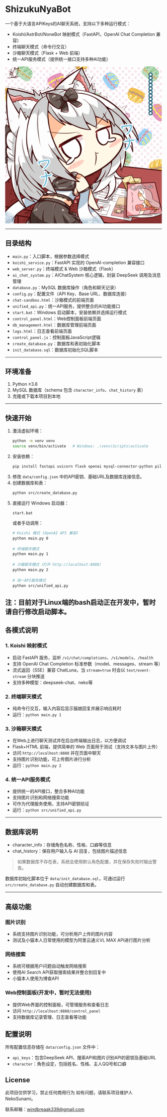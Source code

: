 # ShizukuNyaBot

 一个基于大语言APIKeys的AI聊天系统，支持以下多种运行模式：
- Koishi/AstrBot/NoneBot 映射模式（FastAPI，OpenAI Chat Completion 兼容）
- 终端聊天模式（命令行交互）
- 沙箱聊天模式（Flask + Web 前端）
- 统一API服务模式（提供统一接口支持多种AI功能）

![项目吉祥物雪风酱](./pictures/yukikaze.jpg)

---

## 目录结构

- `main.py`：入口脚本，根据参数选择模式  
- `koishi_service.py`：FastAPI 实现的 OpenAI-completion 兼容接口  
- `web_server.py`：终端模式 & Web 沙箱模式（Flask）  
- `ai_chat_system.py`：AIChatSystem 核心逻辑，封装 DeepSeek 调用及消息管理  
- `database.py`：MySQL 数据库操作（角色和聊天记录）  
- `config.py`：配置文件（API Key、Base URL、数据库连接）  
- `chat-sandbox.html`：沙箱模式的前端页面  
- `unified_api.py`：统一API服务，提供整合的AI功能接口  
- `start.bat`：Windows 启动脚本，安装依赖并选择运行模式  
- `control_panel.html`：Web控制面板前端页面  
- `db_management.html`：数据库管理前端页面  
- `logs.html`：日志查看前端页面  
- `control_panel.js`：控制面板JavaScript逻辑  
- `create_database.py`：数据库和表初始化脚本  
- `init_database.sql`：数据库初始化SQL脚本  

---

## 环境准备

1. Python ≥3.8  
2. MySQL 数据库（schema 包含 `character_info`、`chat_history` 表）  
3. 克隆或下载本项目到本地

---

## 快速开始

1. 激活虚拟环境：  
   ```bash
   python -m venv venv
   source venv/bin/activate   # Windows: .\venv\Scripts\activate
   ```
2. 安装依赖：  
   ```bash
   pip install fastapi uvicorn flask openai mysql-connector-python pillow colorama requests python-dotenv
   ```
3. 修改 `data/config.json` 中的API密钥、基础URL及数据库连接信息。  
4. 创建数据库和表：
   ```bash
   python src/create_database.py
   ```
5. 直接运行 Windows 启动器：  
   ```
   start.bat
   ```
   或者手动调用：
   ```bash
   # Koishi 模式 (OpenAI API 兼容)
   python main.py 0

   # 终端聊天模式
   python main.py 1

   # 沙箱聊天模式（打开 http://localhost:8888）
   python main.py 2

   # 统一API服务模式
   python src/unified_api.py
   ```
注：目前对于Linux端的bash启动正在开发中，暂时请自行修改启动脚本。
---

## 各模式说明

### 1. Koishi 映射模式  
- 启动 FastAPI 服务，监听 `/v1/chat/completions`、`/v1/models`、`/health`  
- 支持 OpenAI Chat Completion 标准参数（model、messages、stream 等）  
- 流式返回（SSE）兼容 ChatLuna，当 `stream=true` 时会以 `text/event-stream` 分块推送
- 支持多种模型：deepseek-chat、neko等

### 2. 终端聊天模式  
- 纯命令行交互，输入内容后显示猫娘回复并展示响应耗时  
- 运行：`python main.py 1`

### 3. 沙箱聊天模式  
- 在Web上进行聊天测试并在后台终端输出日志，以方便调试
- Flask+HTML 前端，提供简单的 Web 页面用于测试（支持文本与图片上传）  
- 访问 `http://localhost:8888` 并在页面中聊天  
- 支持图片识别功能，可上传图片进行分析  
- 运行：`python main.py 2`

### 4. 统一API服务模式
- 提供统一的API接口，整合多种AI功能
- 支持图片识别和网络搜索功能
- 可作为代理服务使用，支持API密钥验证
- 运行：`python src/unified_api.py`

---

## 数据库说明

- character_info：存储角色名称、性格、口癖等信息  
- chat_history：保存用户输入与 AI 回复，包括图片描述信息  

> 如果数据库不存在表，系统会使用默认角色配置，并在保存失败时输出警告。

数据库初始化脚本位于 `data/init_database.sql`，可通过运行 `src/create_database.py` 自动创建数据库和表。

---

## 高级功能

### 图片识别
- 系统支持图片识别功能，可分析用户上传的图片内容
- 测试及小猫本人日常使用的模型为阿里云通义VL MAX API进行图片分析

### 网络搜索
- 系统可根据用户问题自动触发网络搜索
- 使用AI Search API获取搜索结果并整合到回复中
- 小猫本人使用为博查API

### Web控制面板(开发中，暂时无法使用)
- 提供Web界面的控制面板，可管理服务和查看日志
- 访问 `http://localhost:8888/control_panel`
- 支持数据库记录管理、日志查看等功能

## 配置说明

所有配置信息存储在 `data/config.json` 文件中：
- `api_keys`：包含DeepSeek API、搜索API和图片识别API的密钥及基础URL
- `character`：角色设定，包括姓名、性格、主人QQ号和口癖

## License

此项目仅供学习，禁止任何商用行为
如有问题，请联系项目维护人NekoSunami。

联系邮箱：<EMAIL>windbreaak339@gmail.com
